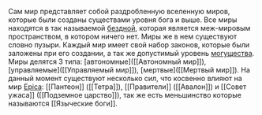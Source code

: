 Сам мир представляет собой раздробленную вселенную миров, которые были созданы существами уровня бога и выше. Все миры находятся в так называемой [бездной](Бездна.md), которая является меж-мировым пространством, в котором ничего нет. Миры же в нем существуют словно пузыри. Каждый мир имеет свой набор законов, которые были заложены при его создании, а так же допустимый уровень [могущества](Могущество). Миры делятся 3 типа: [автономные]([[Автономный мир]]), [управляемые]([[Управляемый мир]]), [мертвые]([[Мертвый мир]]). 
На данный момент существуют несколько сил, что косвенно влияют на мир [Epica](Epica): [[Пантеон]] ([[Тетра]]), [[Правители]] ([[Авалон]]) и [[Совет ужаса]] ([[Подземное царство]]), так же есть меньшинство которые называются [[Языческие боги]].
